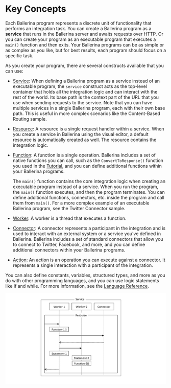 # Key Concepts

Each Ballerina program represents a discrete unit of functionality that performs an integration task. You can create a Ballerina program as a **service** that runs in the Ballerina server and awaits requests over HTTP. Or you can create your program as an executable program that executes a `main()` function and then exits. Your Ballerina programs can be as simple or as complex as you like, but for best results, each program should focus on a specific task.

As you create your program, there are several constructs available that you can use:

* [Service](lang-ref/services.md): When defining a Ballerina program as a service instead of an executable program, the `service` construct acts as the top-level container that holds all the integration logic and can interact with the rest of the world. Its base path is the context part of the URL that you use when sending requests to the service. Note that you can have multiple services in a single Ballerina program, each with their own base path. This is useful in more complex scenarios like the Content-Based Routing sample.  
* [Resource](lang-ref/resources.md): A resource is a single request handler within a service. When you create a service in Ballerina using the visual editor, a default resource is automatically created as well. The resource contains the integration logic.   
* [Function](lang-ref/functions.md): A function is a single operation. Ballerina includes a set of native functions you can call, such as the `ConvertToResponse()` function you used in the [Tutorial](tutorials/first-program.md), and you can define additional functions within your Ballerina programs. 

   The `main()` function contains the core integration logic when creating an executable program instead of a service. When you run the program, the `main()` function executes, and then the program terminates. You can define additional functions, connectors, etc. inside the program and call them from `main()`. For a more complex example of an executable Ballerina program, see the Twitter Connector sample.  

* [Worker](lang-ref/workers.md): A worker is a thread that executes a function.  
* [Connector](lang-ref/connectors.md): A connector represents a participant in the integration and is used to interact with an external system or a service you've defined in Ballerina. Ballerina includes a set of standard connectors that allow you to connect to Twitter, Facebook, and more, and you can define additional connectors within your Ballerina programs.  
* [Action](lang-ref/actions.md): An action is an operation you can execute against a connector. It represents a single interaction with a participant of the integration.  

You can also define constants, variables, structured types, and more as you do with other programming languages, and you can use logic statements like if and while. For more information, see the [Language Reference](lang-ref/index.md). 

![alt text](images/Figure1-1.png "Ballerina constructs")
